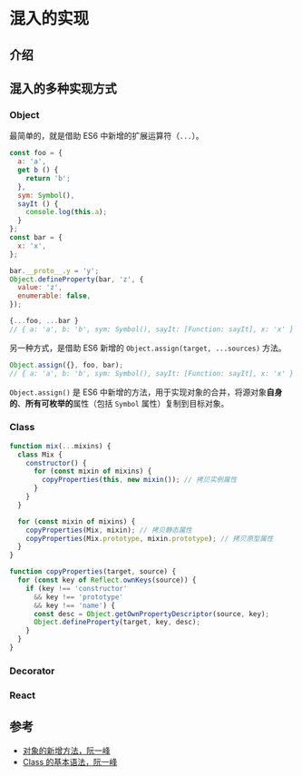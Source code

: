 # 混入的实现

## 介绍

## 混入的多种实现方式

### Object

最简单的，就是借助 ES6 中新增的扩展运算符（`...`）。

```javascript
const foo = {
  a: 'a',
  get b () {
    return 'b';
  },
  sym: Symbol(),
  sayIt () {
    console.log(this.a);
  }
};
const bar = {
  x: 'x',
};

bar.__proto__.y = 'y';
Object.defineProperty(bar, 'z', {
  value: 'z',
  enumerable: false,
});

{...foo, ...bar }
// { a: 'a', b: 'b', sym: Symbol(), sayIt: [Function: sayIt], x: 'x' }
```

另一种方式，是借助 ES6 新增的 `Object.assign(target, ...sources)` 方法。

```javascript
Object.assign({}, foo, bar);
// { a: 'a', b: 'b', sym: Symbol(), sayIt: [Function: sayIt], x: 'x' }
```

`Object.assign()` 是 ES6 中新增的方法，用于实现对象的合并，将源对象**自身的**、**所有可枚举的**属性（包括 `Symbol` 属性）复制到目标对象。

### Class

```javascript
function mix(...mixins) {
  class Mix {
    constructor() {
      for (const mixin of mixins) {
        copyProperties(this, new mixin()); // 拷贝实例属性
      }
    }
  }

  for (const mixin of mixins) {
    copyProperties(Mix, mixin); // 拷贝静态属性
    copyProperties(Mix.prototype, mixin.prototype); // 拷贝原型属性
  }
}

function copyProperties(target, source) {
  for (const key of Reflect.ownKeys(source)) {
    if (key !== 'constructor'
      && key !== 'prototype'
      && key !== 'name') {
      const desc = Object.getOwnPropertyDescriptor(source, key);
      Object.defineProperty(target, key, desc);
    }
  }
}
```

### Decorator

### React

## 参考

- [对象的新增方法，阮一峰](https://es6.ruanyifeng.com/#docs/object-methods)
- [Class 的基本语法，阮一峰](https://es6.ruanyifeng.com/#docs/class)
